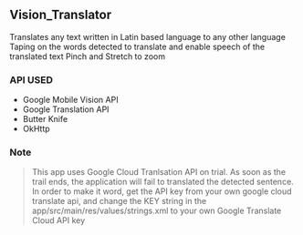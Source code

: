 ## Vision_Translator
Translates any text written in Latin based language to any other language
Taping on the words detected to translate and enable speech of the translated text
Pinch and Stretch to zoom

### API USED
* Google Mobile Vision API
* Google Translation API
* Butter Knife
* OkHttp

### Note
> This app uses Google Cloud Tranlsation API on trial. As soon as the trail ends, the application will fail to translated the detected sentence. In order to make it word, get the API key from your own google cloud translate api, and change the KEY string in the app/src/main/res/values/strings.xml to your own Google Translate Cloud API key